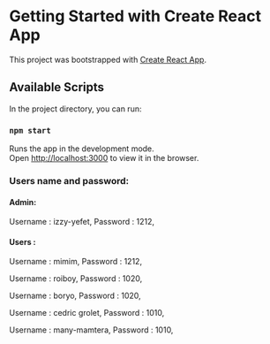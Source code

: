 # Getting Started with Create React App

This project was bootstrapped with [Create React App](https://github.com/facebook/create-react-app).

## Available Scripts

In the project directory, you can run:

### `npm start`

Runs the app in the development mode.\
Open [http://localhost:3000](http://localhost:3000) to view it in the browser.

### Users name and password:

#### Admin:

Username : izzy-yefet,
Password : 1212,

#### Users :

Username : mimim,
Password : 1212,

Username : roiboy,
Password : 1020,

Username : boryo,
Password : 1020,

Username : cedric grolet,
Password : 1010,

Username : many-mamtera,
Password : 1010,
